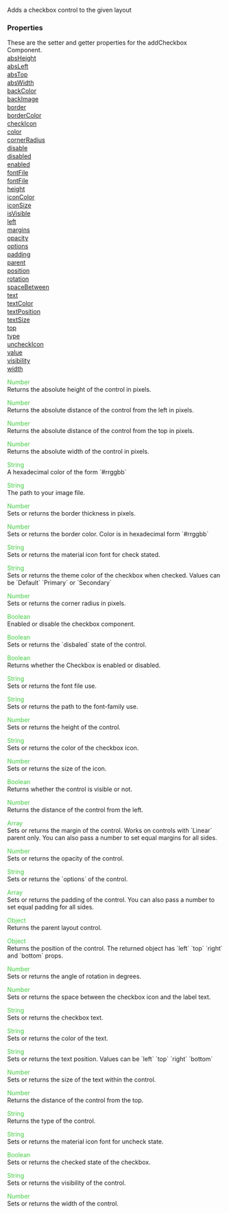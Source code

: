 Adds a checkbox control to the given layout


<h3>Properties</h3>These are the setter and getter properties for the addCheckbox Component.<div class="samp" style="margin-top:2px;"><a href="#absheight-0" data-transition="pop" data-rel="popup" class="ui-link">absHeight </a></div><div class="samp" style="margin-top:2px;"><a href="#absleft-5" data-transition="pop" data-rel="popup" class="ui-link">absLeft </a></div><div class="samp" style="margin-top:2px;"><a href="#abstop-10" data-transition="pop" data-rel="popup" class="ui-link">absTop </a></div><div class="samp" style="margin-top:2px;"><a href="#abswidth-15" data-transition="pop" data-rel="popup" class="ui-link">absWidth </a></div><div class="samp" style="margin-top:2px;"><a href="#backcolor-20" data-transition="pop" data-rel="popup" class="ui-link">backColor </a></div><div class="samp" style="margin-top:2px;"><a href="#backimage-25" data-transition="pop" data-rel="popup" class="ui-link">backImage </a></div><div class="samp" style="margin-top:2px;"><a href="#border-30" data-transition="pop" data-rel="popup" class="ui-link">border </a></div><div class="samp" style="margin-top:2px;"><a href="#bordercolor-35" data-transition="pop" data-rel="popup" class="ui-link">borderColor </a></div><div class="samp" style="margin-top:2px;"><a href="#checkicon-40" data-transition="pop" data-rel="popup" class="ui-link">checkIcon </a></div><div class="samp" style="margin-top:2px;"><a href="#color-45" data-transition="pop" data-rel="popup" class="ui-link">color </a></div><div class="samp" style="margin-top:2px;"><a href="#cornerradius-50" data-transition="pop" data-rel="popup" class="ui-link">cornerRadius </a></div><div class="samp" style="margin-top:2px;"><a href="#disable-55" data-transition="pop" data-rel="popup" class="ui-link">disable </a></div><div class="samp" style="margin-top:2px;"><a href="#disabled-60" data-transition="pop" data-rel="popup" class="ui-link">disabled </a></div><div class="samp" style="margin-top:2px;"><a href="#enabled-65" data-transition="pop" data-rel="popup" class="ui-link">enabled </a></div><div class="samp" style="margin-top:2px;"><a href="#fontfile-70" data-transition="pop" data-rel="popup" class="ui-link">fontFile </a></div><div class="samp" style="margin-top:2px;"><a href="#fontfile-75" data-transition="pop" data-rel="popup" class="ui-link">fontFile </a></div><div class="samp" style="margin-top:2px;"><a href="#height-80" data-transition="pop" data-rel="popup" class="ui-link">height </a></div><div class="samp" style="margin-top:2px;"><a href="#iconcolor-85" data-transition="pop" data-rel="popup" class="ui-link">iconColor </a></div><div class="samp" style="margin-top:2px;"><a href="#iconsize-90" data-transition="pop" data-rel="popup" class="ui-link">iconSize </a></div><div class="samp" style="margin-top:2px;"><a href="#isvisible-95" data-transition="pop" data-rel="popup" class="ui-link">isVisible </a></div><div class="samp" style="margin-top:2px;"><a href="#left-100" data-transition="pop" data-rel="popup" class="ui-link">left </a></div><div class="samp" style="margin-top:2px;"><a href="#margins-105" data-transition="pop" data-rel="popup" class="ui-link">margins </a></div><div class="samp" style="margin-top:2px;"><a href="#opacity-110" data-transition="pop" data-rel="popup" class="ui-link">opacity </a></div><div class="samp" style="margin-top:2px;"><a href="#options-115" data-transition="pop" data-rel="popup" class="ui-link">options </a></div><div class="samp" style="margin-top:2px;"><a href="#padding-120" data-transition="pop" data-rel="popup" class="ui-link">padding </a></div><div class="samp" style="margin-top:2px;"><a href="#parent-125" data-transition="pop" data-rel="popup" class="ui-link">parent </a></div><div class="samp" style="margin-top:2px;"><a href="#position-130" data-transition="pop" data-rel="popup" class="ui-link">position </a></div><div class="samp" style="margin-top:2px;"><a href="#rotation-135" data-transition="pop" data-rel="popup" class="ui-link">rotation </a></div><div class="samp" style="margin-top:2px;"><a href="#spacebetween-140" data-transition="pop" data-rel="popup" class="ui-link">spaceBetween </a></div><div class="samp" style="margin-top:2px;"><a href="#text-145" data-transition="pop" data-rel="popup" class="ui-link">text </a></div><div class="samp" style="margin-top:2px;"><a href="#textcolor-150" data-transition="pop" data-rel="popup" class="ui-link">textColor </a></div><div class="samp" style="margin-top:2px;"><a href="#textposition-155" data-transition="pop" data-rel="popup" class="ui-link">textPosition </a></div><div class="samp" style="margin-top:2px;"><a href="#textsize-160" data-transition="pop" data-rel="popup" class="ui-link">textSize </a></div><div class="samp" style="margin-top:2px;"><a href="#top-165" data-transition="pop" data-rel="popup" class="ui-link">top </a></div><div class="samp" style="margin-top:2px;"><a href="#type-170" data-transition="pop" data-rel="popup" class="ui-link">type </a></div><div class="samp" style="margin-top:2px;"><a href="#uncheckicon-175" data-transition="pop" data-rel="popup" class="ui-link">uncheckIcon </a></div><div class="samp" style="margin-top:2px;"><a href="#value-180" data-transition="pop" data-rel="popup" class="ui-link">value </a></div><div class="samp" style="margin-top:2px;"><a href="#visibility-185" data-transition="pop" data-rel="popup" class="ui-link">visibility </a></div><div class="samp" style="margin-top:2px;"><a href="#width-190" data-transition="pop" data-rel="popup" class="ui-link">width </a></div>
<div data-role="popup" id="absheight-0" class="ui-content"><p><span style="color:#4c4;">Number</span><br>Returns the absolute height of the control in pixels.</p></div><div data-role="popup" id="absleft-5" class="ui-content"><p><span style="color:#4c4;">Number</span><br>Returns the absolute distance of the control from the left in pixels.</p></div><div data-role="popup" id="abstop-10" class="ui-content"><p><span style="color:#4c4;">Number</span><br>Returns the absolute distance of the control from the top in pixels.</p></div><div data-role="popup" id="abswidth-15" class="ui-content"><p><span style="color:#4c4;">Number</span><br>Returns the absolute width of the control in pixels.</p></div><div data-role="popup" id="backcolor-20" class="ui-content"><p><span style="color:#4c4;">String</span><br>A hexadecimal color of the form `#rrggbb`</p></div><div data-role="popup" id="backimage-25" class="ui-content"><p><span style="color:#4c4;">String</span><br>The path to your image file.</p></div><div data-role="popup" id="border-30" class="ui-content"><p><span style="color:#4c4;">Number</span><br>Sets or returns the border thickness in pixels.</p></div><div data-role="popup" id="bordercolor-35" class="ui-content"><p><span style="color:#4c4;">Number</span><br>Sets or returns the border color. Color is in hexadecimal form `#rrggbb`</p></div><div data-role="popup" id="checkicon-40" class="ui-content"><p><span style="color:#4c4;">String</span><br>Sets or returns the material icon font for check stated.</p></div><div data-role="popup" id="color-45" class="ui-content"><p><span style="color:#4c4;">String</span><br>Sets or returns the theme color of the checkbox when checked. Values can be `Default` `Primary` or `Secondary`</p></div><div data-role="popup" id="cornerradius-50" class="ui-content"><p><span style="color:#4c4;">Number</span><br>Sets or returns the corner radius in pixels.</p></div><div data-role="popup" id="disable-55" class="ui-content"><p><span style="color:#4c4;">Boolean</span><br>Enabled or disable the checkbox component.</p></div><div data-role="popup" id="disabled-60" class="ui-content"><p><span style="color:#4c4;">Boolean</span><br>Sets or returns the `disbaled` state of the control.</p></div><div data-role="popup" id="enabled-65" class="ui-content"><p><span style="color:#4c4;">Boolean</span><br>Returns whether the Checkbox is enabled or disabled.</p></div><div data-role="popup" id="fontfile-70" class="ui-content"><p><span style="color:#4c4;">String</span><br>Sets or returns the font file use.</p></div><div data-role="popup" id="fontfile-75" class="ui-content"><p><span style="color:#4c4;">String</span><br>Sets or returns the path to the font-family use.</p></div><div data-role="popup" id="height-80" class="ui-content"><p><span style="color:#4c4;">Number</span><br>Sets or returns the height of the control.</p></div><div data-role="popup" id="iconcolor-85" class="ui-content"><p><span style="color:#4c4;">String</span><br>Sets or returns the color of the checkbox icon.</p></div><div data-role="popup" id="iconsize-90" class="ui-content"><p><span style="color:#4c4;">Number</span><br>Sets or returns the size of the icon.</p></div><div data-role="popup" id="isvisible-95" class="ui-content"><p><span style="color:#4c4;">Boolean</span><br>Returns whether the control is visible or not.</p></div><div data-role="popup" id="left-100" class="ui-content"><p><span style="color:#4c4;">Number</span><br>Returns the distance of the control from the left.</p></div><div data-role="popup" id="margins-105" class="ui-content"><p><span style="color:#4c4;">Array</span><br>Sets or returns the margin of the control. Works on controls with `Linear` parent only. You can also pass a number to set equal margins for all sides.</p></div><div data-role="popup" id="opacity-110" class="ui-content"><p><span style="color:#4c4;">Number</span><br>Sets or returns the opacity of the control.</p></div><div data-role="popup" id="options-115" class="ui-content"><p><span style="color:#4c4;">String</span><br>Sets or returns the `options` of the control.</p></div><div data-role="popup" id="padding-120" class="ui-content"><p><span style="color:#4c4;">Array</span><br>Sets or returns the padding of the control. You can also pass a number to set equal padding for all sides.</p></div><div data-role="popup" id="parent-125" class="ui-content"><p><span style="color:#4c4;">Object</span><br>Returns the parent layout control.</p></div><div data-role="popup" id="position-130" class="ui-content"><p><span style="color:#4c4;">Object</span><br>Returns the position of the control. The returned object has `left` `top` `right` and `bottom` props.</p></div><div data-role="popup" id="rotation-135" class="ui-content"><p><span style="color:#4c4;">Number</span><br>Sets or returns the angle of rotation in degrees.</p></div><div data-role="popup" id="spacebetween-140" class="ui-content"><p><span style="color:#4c4;">Number</span><br>Sets or returns the space between the checkbox icon and the label text.</p></div><div data-role="popup" id="text-145" class="ui-content"><p><span style="color:#4c4;">String</span><br>Sets or returns the checkbox text.</p></div><div data-role="popup" id="textcolor-150" class="ui-content"><p><span style="color:#4c4;">String</span><br>Sets or returns the color of the text.</p></div><div data-role="popup" id="textposition-155" class="ui-content"><p><span style="color:#4c4;">String</span><br>Sets or returns the text position. Values can be `left` `top` `right` `bottom`</p></div><div data-role="popup" id="textsize-160" class="ui-content"><p><span style="color:#4c4;">Number</span><br>Sets or returns the size of the text within the control.</p></div><div data-role="popup" id="top-165" class="ui-content"><p><span style="color:#4c4;">Number</span><br>Returns the distance of the control from the top.</p></div><div data-role="popup" id="type-170" class="ui-content"><p><span style="color:#4c4;">String</span><br>Returns the type of the control.</p></div><div data-role="popup" id="uncheckicon-175" class="ui-content"><p><span style="color:#4c4;">String</span><br>Sets or returns the material icon font for uncheck state.</p></div><div data-role="popup" id="value-180" class="ui-content"><p><span style="color:#4c4;">Boolean</span><br>Sets or returns the checked state of the checkbox.</p></div><div data-role="popup" id="visibility-185" class="ui-content"><p><span style="color:#4c4;">String</span><br>Sets or returns the visibility of the control.</p></div><div data-role="popup" id="width-190" class="ui-content"><p><span style="color:#4c4;">Number</span><br>Sets or returns the width of the control.</p></div>